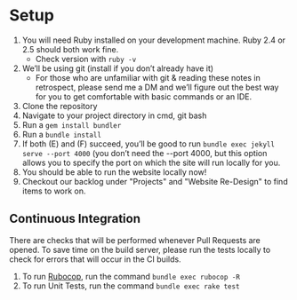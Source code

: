 # Setup
1. You will need Ruby installed on your development machine.  Ruby 2.4 or 2.5 should both work fine.
    - Check version with `ruby -v`
2. We’ll be using git (install if you don’t already have it)
    - For those who are unfamiliar with git & reading these notes in retrospect, please send me a DM and we’ll figure out the best way for you to get comfortable with basic commands or an IDE.
3. Clone the repository
4. Navigate to your project directory in cmd, git bash
5. Run a `gem install bundler`
6. Run a `bundle install`
7. If both (E) and (F) succeed, you’ll be good to run `bundle exec jekyll serve --port 4000` (you don’t need the --port 4000, but this option allows you to specify the port on which the site will run locally for you.
8. You should be able to run the website locally now!
9. Checkout our backlog under "Projects" and "Website Re-Design" to find items to work on.

## Continuous Integration

There are checks that will be performed whenever Pull Requests are opened.  To save time on the build server, please run the tests locally to check for errors that will occur in the CI builds.

1. To run [Rubocop](https://github.com/ashmaroli/rubocop-jekyll), run the command `bundle exec rubocop -R`
2. To run Unit Tests, run the command `bundle exec rake test`
